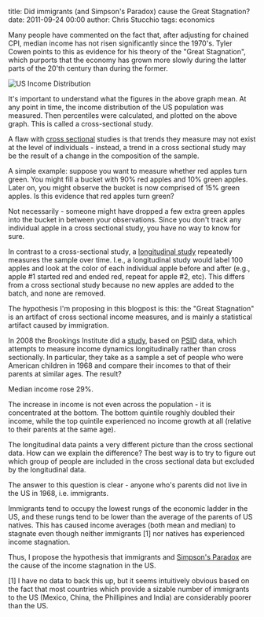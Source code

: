 title: Did immigrants (and Simpson's Paradox) cause the Great Stagnation?
date: 2011-09-24 00:00
author: Chris Stucchio
tags: economics



Many people have commented on the fact that, after adjusting for chained CPI, median income has not risen significantly since the 1970's. Tyler Cowen points to this as evidence for his theory of the "Great Stagnation", which purports that the economy has grown more slowly during the latter parts of the 20'th century than during the former.


![US Income Distribution](/blog_media/2011/immigrants_simpsons_paradox_great_stagnation/United_States_Income_Distribution_1967-2003.png)

It's important to understand what the figures in the above graph mean. At any point in time, the income distribution of the US population was measured. Then percentiles were calculated, and plotted on the above graph. This is called a cross-sectional study.

A flaw with [cross sectional](http://en.wikipedia.org/wiki/Cross-sectional_study) studies is that trends they measure may not exist at the level of individuals - instead, a trend in a cross sectional study may be the result of a change in the composition of the sample.

A simple example: suppose you want to measure whether red apples turn green. You might fill a bucket with 90% red apples and 10% green apples. Later on, you might observe the bucket is now comprised of 15% green apples. Is this evidence that red apples turn green?

Not necessarily - someone might have dropped a few extra green apples into the bucket in between your observations. Since you don't track any individual apple in a cross sectional study, you have no way to know for sure.

In contrast to a cross-sectional study, a [longitudinal study](http://en.wikipedia.org/wiki/Longitudinal_study) repeatedly measures the sample over time. I.e., a longitudinal study would label 100 apples and look at the color of each individual apple before and after (e.g., apple #1 started red and ended red, repeat for apple #2, etc). This differs from a cross sectional study because no new apples are added to the batch, and none are removed.

The hypothesis I'm proposing in this blogpost is this: the "Great Stagnation" is an artifact of cross sectional income measures, and is mainly a statistical artifact caused by immigration.

In 2008 the Brookings Institute did a [study](http://www.brookings.edu/~/media/Files/rc/reports/2008/02_economic_mobility_sawhill/02_economic_mobility_sawhill_ch1.pdf), based on [PSID](http://psidonline.isr.umich.edu/) data, which attempts to measure income dynamics longitudinally rather than cross sectionally. In particular, they take as a sample a set of people who were American children in 1968 and compare their incomes to that of their parents at similar ages. The result?

Median income rose 29%.

The increase in income is not even across the population - it is concentrated at the bottom. The bottom quintile roughly doubled their income, while the top quintile experienced no income growth at all (relative to their parents at the same age).

The longitudinal data paints a very different picture than the cross sectional data. How can we explain the difference? The best way is to try to figure out which group of people are included in the cross sectional data but excluded by the longitudinal data.

The answer to this question is clear - anyone who's parents did not live in the US in 1968, i.e. immigrants.

Immigrants tend to occupy the lowest rungs of the economic ladder in the US, and these rungs tend to be lower than the average of the parents of US natives. This has caused income averages (both mean and median) to stagnate even though neither immigrants [1] nor natives has experienced income stagnation.

Thus, I propose the hypothesis that immigrants and [Simpson's Paradox](http://en.wikipedia.org/wiki/Simpson's_paradox) are the cause of the income stagnation in the US.

[1] I have no data to back this up, but it seems intuitively obvious based on the fact that most countries which provide a sizable number of immigrants to the US (Mexico, China, the Phillipines and India) are considerably poorer than the US.
